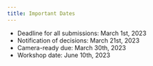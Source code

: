 ```yaml
---
title: Important Dates
---
```


- Deadline for all submissions: March 1st, 2023
- Notification of decisions: March 21st, 2023
- Camera-ready due: March 30th, 2023
- Workshop date: June 10th, 2023
